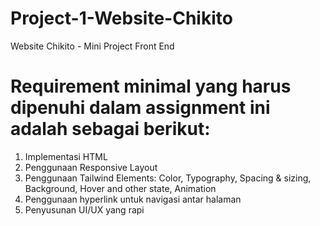 # Project-1-Website-Chikito
Website Chikito - Mini Project Front End

# Requirement minimal yang harus dipenuhi dalam assignment ini adalah sebagai berikut:

1. Implementasi HTML
2. Penggunaan Responsive Layout
3. Penggunaan Tailwind Elements: 
   Color, Typography, Spacing & sizing, Background, Hover and other state, Animation
4. Penggunaan hyperlink untuk navigasi antar halaman
5. Penyusunan UI/UX yang rapi
